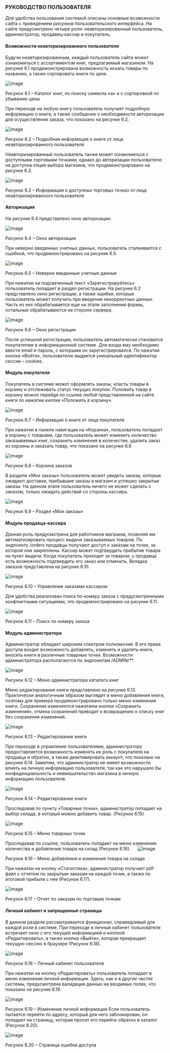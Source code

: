 ### РУКОВОДСТВО ПОЛЬЗОВАТЕЛЯ ###

Для удобства пользования системой описаны основные возможности сайта с приведением рисунков пользовательского интерфейса.
На сайте предусмотрено четыре роли: неавторизированный пользователь, администратор, продавец-кассир и покупатель.

#### Возможности неавторизированного пользователя ####

Будучи неавторизированным, каждый пользователь сайта может ознакомиться с ассортиментом книг, предлагаемый магазином. На рисунке 6.1 продемонстрирована возможность искать товары по названию, а также сортировать книги по цене.

 ![image](https://github.com/user-attachments/assets/a67dfc85-b374-414a-a80a-ac451b7fd5d0)

Рисунок 6.1 – Каталог книг, по поиску символа «а» и с сортировкой по убыванию цены

При переходе на любую книгу пользователь получает подробную информацию о книге, а также сообщение о необходимости авторизации для осуществления заказа, что показано на рисунке 6.2.

![image](https://github.com/user-attachments/assets/9b7c6a77-5102-4285-af42-b13a104255d6)

Рисунок 6.2 – Подробная информация о книге от лица неавторизированного пользователя

Неавторизированный пользователь также может ознакомиться с доступными торговыми точками, однако до авторизации пользователю не доступна опция выбора магазина, что продемонстрировано на рисунке 6.3.

![image](https://github.com/user-attachments/assets/fce8f4f7-c91f-4fac-bf4d-4a1ae5a8b4eb)

Рисунок 6.3 – Информация о доступных торговых точках от лица неавторизированного пользователя

#### Авторизация ####

На рисунке 6.4 представлено окно авторизации:

 ![image](https://github.com/user-attachments/assets/b434f68e-1be7-43a7-b63c-eecafe83f5eb)

Рисунок 6.4 – Окно авторизации

При неверно введенных учетных данных, пользователь сталкивается с ошибкой, что продемонстрировано на рисунке 6.5.

 ![image](https://github.com/user-attachments/assets/cacc05f9-364b-4610-8bb0-63d977e78ab8)

Рисунок 6.5 – Неверно введенные учетные данные

При нажатии на подсвеченный текст «Зарегистрируйтесь» пользователь попадает в раздел регистрации. На рисунке 6.2 представлено окно регистрации, а также ошибки, которые пользователь может получить при введении некорректных данных. Часть из них обрабатывается еще на этапе заполнения формы, остальные обрабатываются на стороне сервера.
  
![image](https://github.com/user-attachments/assets/a5578752-42be-4feb-b006-df7281e9367a)

Рисунок 6.6 – Окно регистрации

После успешной регистрации, пользователь автоматически становится покупателем в информационной системе. Для входа ему необходимо ввести email и пароль, с которыми он зарегистрировался. По нажатии кнопки «Войти», пользователю выдается уникальный идентификатор сессии – cookies.

#### Модуль покупателя ####

 Покупатель в системе может оформлять заказы, класть товары в корзину и отслеживать статус текущих покупок. 
Положить товар в корзину можно перейдя по ссылке любой представленной на сайте книги по нажатии кнопки «Положить в корзину».
 
![image](https://github.com/user-attachments/assets/85e03f2e-7223-4051-a214-fb032409616d)

Рисунок 6.7 – Информация о книге от лица покупателя

При нажатии в панели навигации на «Корзина», пользователь попадает в корзину с товарами, где пользователь может изменить количество заказываемых книг, сохранить изменения в количестве, удалить заказ из корзины и заказать товар, что показано на рисунке 6.8

 ![image](https://github.com/user-attachments/assets/2c02755b-318a-4f9d-8b7c-d35a9a4b45a2)

Рисунок 6.8 – Корзина заказов

В разделе «Мои заказы» пользователь может увидеть заказы, которые ожидают доставки, прибывшие заказы в магазин и успешно закрытые заказы. На данном этапе пользователь ничего не может сделать с заказом, только ожидать действий со стороны кассира.
 
![image](https://github.com/user-attachments/assets/64dd2e4d-53f1-4cb9-8b5a-7f72579d8220)

Рисунок 6.9 – Раздел «Мои заказы»

#### Модуль продавца-кассира ####

Данная роль предусмотрена для работников магазина, позволяя им автоматизировать процесс выдачи заказываемых товаров. По эндпоинту /orders продавцы получают доступ к заказам на точке, за которой они закреплены. Кассир может подтвердить прибытие товара на пункт выдачи. Когда покупатель приходит за товаром, у продавца есть возможность подтвердить его заказ или отменить. Вкладка заказов представлена на рисунке 6.10.

 ![image](https://github.com/user-attachments/assets/3e811888-0c6f-4e38-b31f-fd95601f6f42)

Рисунок 6.10 – Управление заказами кассиром

Для удобства реализован поиск по номеру заказа с предусмотренными конфликтными ситуациями, что продемонстрировано на рисунке 6.11.

 ![image](https://github.com/user-attachments/assets/d36e8876-86a2-4532-aff5-c223d4ff72d6)

Рисунок 6.11 – Поиск по номеру заказа

#### Модуль администратора ####

Администратор обладает широким спектром полномочий. В его права доступа входит возможность добавлять, изменять и удалять книги, вносить книги в различные товарные точки. Возможности администратора располагаются по эндпоинтам /ADMIN/**.

 ![image](https://github.com/user-attachments/assets/df7086d7-fab5-415b-b375-c38c902a8b6f)

Рисунок 6.12 – Меню администратора каталога книг

Меню редактирования книги представлено на рисунке 6.13. Практически аналогичным образом выглядит и меню добавления книги, поэтому для примера продемонстрировано только меню изменения книги. Сохранения изменяются нажатием кнопки «Сохранить изменения», отмена сохранений приводит к возвращению к списку книг без сохранения изменений.

 ![image](https://github.com/user-attachments/assets/c53e1b98-8b18-44f6-bd1b-f8e396dce3e6)

Рисунок 6.13 – Редактирование книги

При переходе в управление пользователями, администратору предоставляется возможность изменять их роль с покупателя на продавца и обратно, а также деактивировать аккаунт, что показано на рисунке 6.14. Заметим, что администратор не имеет возможности влиять на личную информацию пользователя, так как это нарушало бы конфиденциальность и невмешательство магазина в личную информацию пользователя.

 ![image](https://github.com/user-attachments/assets/49ee784f-1df8-42c7-8ffc-ee6b620e404a)

Рисунок 6.14 – Редактирование книги

Проследовав по пункту «Товарные точки», администратор попадает на выбор склада, в который можно добавить товар.  (Рисунок 6.15)

 ![image](https://github.com/user-attachments/assets/34740bd4-85ff-462f-a135-49b5d16a3dc7)

Рисунок 6.15 – Меню товарных точек

Проследовав по ссылке, пользователь попадает на меню изменения количества и добавления товара на склад (Рисунок 6.16).
 
 ![image](https://github.com/user-attachments/assets/02af1fb7-c6d3-43b7-b944-b7cbcb8c70c0)

Рисунок 6.16 – Меню добавления и изменения товара на складе

При нажатии на кнопку «Статистика», администратор получает pdf-файл с отчетом по закрытым заказам на каждой точке, а также по итоговой прибыли с нее (Рисунок 6.17).

 ![image](https://github.com/user-attachments/assets/4434aea7-5242-4f2a-b55f-c3f0a0afbb40)

Рисунок 6.17 – Отчет по заказам по торговым точкам

#### Личный кабинет и запрещенные страницы ####

В данном разделе рассматривается функционал, справедливый для каждой роли в системе.
При переходе в личный кабинет пользователя встречает окно с его текущей информацией и кнопкой «Редактировать», а также кнопка «Выйти», которая прекращает текущую сессию в браузере (Рисунок 6.18).

 ![image](https://github.com/user-attachments/assets/073c9a75-3eac-4d9f-8779-2663c4404228)

Рисунок 6.18 – Личный кабинет пользователя

При нажатии на кнопку «Редактировать» пользователь попадает в меню изменения личной информации. Здесь, как и в других частях системы, предусмотрена валидация данных на вводимых полях, что показано на рисунке 6.19.

 ![image](https://github.com/user-attachments/assets/b9b083e7-4f55-43d8-9899-b239d4092364)


Рисунок 6.19 – Изменение личной информации
Если пользователь пытается перейти по адресу, который для него заблокирован, он попадает на страницу, которая просит его перейти обратно в каталог (Рисунок 6.20).

 ![image](https://github.com/user-attachments/assets/b3b3a231-a5ce-4c05-91a4-0e83f36dfc77)

Рисунок 6.20 – Страница ошибки доступа
